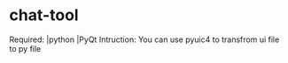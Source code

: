 # chat-tool
Required:
  |python
  |PyQt
Intruction:
  You can use pyuic4 to transfrom ui file to py file
